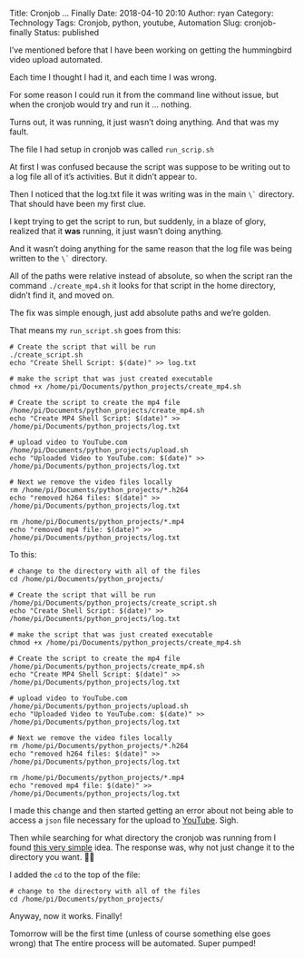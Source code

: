 Title: Cronjob ... Finally
Date: 2018-04-10 20:10
Author: ryan
Category: Technology
Tags: Cronjob, python, youtube, Automation
Slug: cronjob-finally
Status: published

I’ve mentioned before that I have been working on getting the hummingbird video upload automated.

Each time I thought I had it, and each time I was wrong.

For some reason I could run it from the command line without issue, but when the cronjob would try and run it ... nothing.

Turns out, it was running, it just wasn’t doing anything. And that was my fault.

The file I had setup in cronjob was called `run_scrip.sh`

At first I was confused because the script was suppose to be writing out to a log file all of it’s activities. But it didn’t appear to.

Then I noticed that the log.txt file it was writing was in the main `` \` `` directory. That should have been my first clue.

I kept trying to get the script to run, but suddenly, in a blaze of glory, realized that it **was** running, it just wasn’t doing anything.

And it wasn’t doing anything for the same reason that the log file was being written to the `` \` `` directory.

All of the paths were relative instead of absolute, so when the script ran the command `./create_mp4.sh` it looks for that script in the home directory, didn’t find it, and moved on.

The fix was simple enough, just add absolute paths and we’re golden.

That means my `run_script.sh` goes from this:

    # Create the script that will be run
    ./create_script.sh
    echo "Create Shell Script: $(date)" >> log.txt

    # make the script that was just created executable
    chmod +x /home/pi/Documents/python_projects/create_mp4.sh

    # Create the script to create the mp4 file
    /home/pi/Documents/python_projects/create_mp4.sh
    echo "Create MP4 Shell Script: $(date)" >> /home/pi/Documents/python_projects/log.txt

    # upload video to YouTube.com
    /home/pi/Documents/python_projects/upload.sh
    echo "Uploaded Video to YouTube.com: $(date)" >> /home/pi/Documents/python_projects/log.txt

    # Next we remove the video files locally
    rm /home/pi/Documents/python_projects/*.h264
    echo "removed h264 files: $(date)" >> /home/pi/Documents/python_projects/log.txt

    rm /home/pi/Documents/python_projects/*.mp4
    echo "removed mp4 file: $(date)" >> /home/pi/Documents/python_projects/log.txt

To this:

    # change to the directory with all of the files
    cd /home/pi/Documents/python_projects/

    # Create the script that will be run
    /home/pi/Documents/python_projects/create_script.sh
    echo "Create Shell Script: $(date)" >> /home/pi/Documents/python_projects/log.txt

    # make the script that was just created executable
    chmod +x /home/pi/Documents/python_projects/create_mp4.sh

    # Create the script to create the mp4 file
    /home/pi/Documents/python_projects/create_mp4.sh
    echo "Create MP4 Shell Script: $(date)" >> /home/pi/Documents/python_projects/log.txt

    # upload video to YouTube.com
    /home/pi/Documents/python_projects/upload.sh
    echo "Uploaded Video to YouTube.com: $(date)" >> /home/pi/Documents/python_projects/log.txt

    # Next we remove the video files locally
    rm /home/pi/Documents/python_projects/*.h264
    echo "removed h264 files: $(date)" >> /home/pi/Documents/python_projects/log.txt

    rm /home/pi/Documents/python_projects/*.mp4
    echo "removed mp4 file: $(date)" >> /home/pi/Documents/python_projects/log.txt

I made this change and then started getting an error about not being able to access a `json` file necessary for the upload to [YouTube](https://www.youtube.com). Sigh.

Then while searching for what directory the cronjob was running from I found [this very simple](https://unix.stackexchange.com/questions/38951/what-is-the-working-directory-when-cron-executes-a-job) idea. The response was, why not just change it to the directory you want. 🤦‍♂️  

I added the `cd` to the top of the file:

    # change to the directory with all of the files
    cd /home/pi/Documents/python_projects/

Anyway, now it works. Finally!

Tomorrow will be the first time (unless of course something else goes wrong) that The entire process will be automated. Super pumped!
